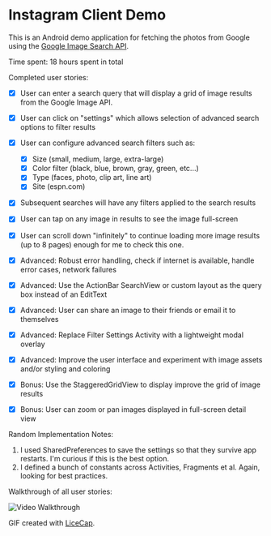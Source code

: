 # Instagram Client Demo

This is an Android demo application for fetching the photos from Google using the [Google Image Search API](https://developers.google.com/image-search/v1/jsondevguide#json_reference).

Time spent: 18 hours spent in total

Completed user stories:

* [x] User can enter a search query that will display a grid of image results from the Google Image API.
* [x] User can click on "settings" which allows selection of advanced search options to filter results
* [x] User can configure advanced search filters such as:
  * [x] Size (small, medium, large, extra-large)
  * [x] Color filter (black, blue, brown, gray, green, etc...)
  * [x] Type (faces, photo, clip art, line art)
  * [x] Site (espn.com)
* [x] Subsequent searches will have any filters applied to the search results
* [x] User can tap on any image in results to see the image full-screen
* [x] User can scroll down "infinitely" to continue loading more image results (up to 8 pages) enough for me to check this one.

* [x] Advanced: Robust error handling, check if internet is available, handle error cases, network failures
* [x] Advanced: Use the ActionBar SearchView or custom layout as the query box instead of an EditText
* [x] Advanced: User can share an image to their friends or email it to themselves
* [x] Advanced: Replace Filter Settings Activity with a lightweight modal overlay
* [x] Advanced: Improve the user interface and experiment with image assets and/or styling and coloring
* [x] Bonus: Use the StaggeredGridView to display improve the grid of image results
* [x] Bonus: User can zoom or pan images displayed in full-screen detail view

Random Implementation Notes:

1. I used SharedPreferences to save the settings so that they survive app restarts. I'm curious if this is the best option.
2. I defined a bunch of constants across Activities, Fragments et al. Again, looking for best practices.

Walkthrough of all user stories:

![Video Walkthrough](GridImageSearchDemo.gif)

GIF created with [LiceCap](http://www.cockos.com/licecap/).
